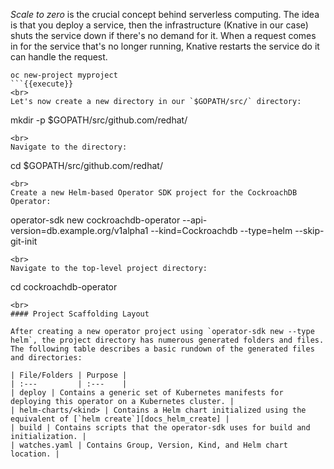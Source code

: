 _Scale to zero_ is the crucial concept behind serverless computing. The idea is that you deploy a service, then the infrastructure (Knative in our case) shuts the service down if there's no demand for it. When a request comes in for the service that's no longer running, Knative restarts the service do it can handle the request. 



```
oc new-project myproject
```{{execute}}
<br>
Let's now create a new directory in our `$GOPATH/src/` directory:

```
mkdir -p $GOPATH/src/github.com/redhat/
```{{execute}}
<br>
Navigate to the directory:

```
cd $GOPATH/src/github.com/redhat/
```{{execute}}
<br>
Create a new Helm-based Operator SDK project for the CockroachDB Operator:

```
operator-sdk new cockroachdb-operator --api-version=db.example.org/v1alpha1 --kind=Cockroachdb --type=helm --skip-git-init
```{{execute}}
<br>
Navigate to the top-level project directory:

```
cd cockroachdb-operator
```{{execute}}
<br>
#### Project Scaffolding Layout

After creating a new operator project using `operator-sdk new --type helm`, the project directory has numerous generated folders and files. The following table describes a basic rundown of the generated files and directories:

| File/Folders | Purpose |
| :---         | :---    |
| deploy | Contains a generic set of Kubernetes manifests for deploying this operator on a Kubernetes cluster. |
| helm-charts/<kind> | Contains a Helm chart initialized using the equivalent of [`helm create`][docs_helm_create] |
| build | Contains scripts that the operator-sdk uses for build and initialization. |
| watches.yaml | Contains Group, Version, Kind, and Helm chart location. |